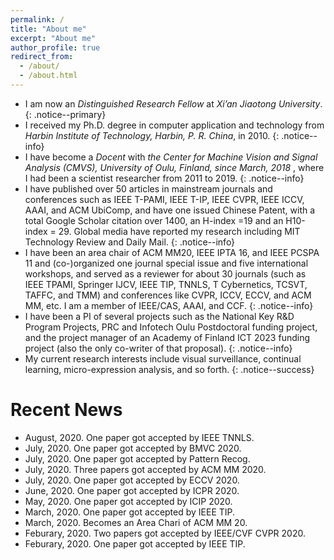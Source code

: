 ```yaml
---
permalink: /
title: "About me"
excerpt: "About me"
author_profile: true
redirect_from: 
  - /about/
  - /about.html
---
```


* I am now an <i> Distinguished Research Fellow </i> at <i>Xi’an Jiaotong University</i>. 
{: .notice--primary}
* I received my Ph.D. degree in computer application and technology from <i>Harbin Institute of Technology, Harbin, P. R. China</i>, in 2010.
{: .notice--info} 
* I have become a <i>Docent</i> with <i>the Center for Machine Vision and Signal Analysis (CMVS), University of Oulu, Finland, since March, 2018 </i>, where I had been a scientist researcher from 2011 to 2019. 
{: .notice--info} 
* I have published over 50 articles in mainstream journals and conferences such as IEEE T-PAMI, IEEE T-IP, IEEE CVPR, IEEE ICCV, AAAI, and ACM UbiComp, and have one issued Chinese Patent, with a total Google Scholar citation over 1400, an H-index =19 and an H10-index = 29. Global media have reported my research including MIT Technology Review and Daily Mail.
{: .notice--info} 
* I have been an area chair of ACM MM20, IEEE IPTA 16, and IEEE PCSPA 11 and (co-)organized one journal special issue and five international workshops, and served as a reviewer for about 30 journals (such as IEEE TPAMI, Springer IJCV, IEEE TIP, TNNLS, T Cybernetics, TCSVT, TAFFC, and TMM) and conferences like CVPR, ICCV, ECCV, and ACM MM, etc. I am a member of IEEE/CAS, AAAI, and CCF. 
{: .notice--info}   
* I have been a PI of several projects such as the National Key R&D Program Projects, PRC and Infotech Oulu Postdoctoral funding project, and the project manager of an Academy of Finland ICT 2023 funding project (also the only co-writer of that proposal). 
{: .notice--info} 
* My current research interests include visual surveillance, continual learning, micro-expression analysis, and so forth. 
{: .notice--success}

# Recent News
* August, 2020. One paper got accepted by IEEE TNNLS.
* July, 2020. One paper got accepted by BMVC 2020.
* July, 2020. One paper got accepted by Pattern Recog.
* July, 2020. Three papers got accepted by ACM MM 2020.
* July, 2020. One paper got accepted by ECCV 2020.
* June, 2020. One paper got accepted by ICPR 2020.
* May, 2020. One paper got accepted by ICIP 2020.
* March, 2020. One paper got accepted by IEEE TIP. 
* March, 2020. Becomes an Area Chari of ACM MM 20.
* Feburary, 2020. Two papers got accepted by IEEE/CVF CVPR 2020.
* Feburary, 2020. One paper got accepted by IEEE TIP.